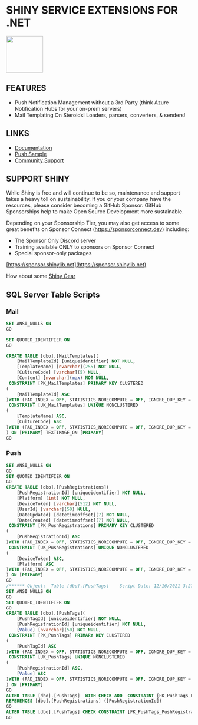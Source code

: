 ﻿# SHINY SERVICE EXTENSIONS FOR .NET
<img src="https://github.com/shinyorg/shiny/raw/master/art/logo.png" width="100" /> 


## FEATURES
* Push Notification Management without a 3rd Party (think Azure Notification Hubs for your on-prem servers)
* Mail Templating On Steroids!  Loaders, parsers, converters, & senders!

## LINKS
* [Documentation](https://shinylib.net/server)
* [Push Sample](https://github.com/shinyorg/pushtester)
* [Community Support](https://github.com/shinyorg/shiny/discussions)


## SUPPORT SHINY

While Shiny is free and will continue to be so, maintenance and support takes a heavy toll on sustainability. If you or your company have the resources, please consider becoming a GitHub Sponsor. GitHub Sponsorships help to make Open Source Development more sustainable.

Depending on your Sponsorship Tier, you may also get access to some great benefits on Sponsor Connect (https://sponsorconnect.dev) including:
- The Sponsor Only Discord server
- Training available ONLY to sponsors on Sponsor Connect
- Special sponsor-only packages

[https://sponsor.shinylib.net](https://sponsor.shinylib.net)

How about some [Shiny Gear](https://www.redbubble.com/shop/ap/45038461)

## SQL Server Table Scripts

### Mail

```sql
SET ANSI_NULLS ON
GO

SET QUOTED_IDENTIFIER ON
GO

CREATE TABLE [dbo].[MailTemplates](
	[MailTemplateId] [uniqueidentifier] NOT NULL,
	[TemplateName] [nvarchar](255) NOT NULL,
	[CultureCode] [varchar](5) NULL,
	[Content] [nvarchar](max) NOT NULL,
 CONSTRAINT [PK_MailTemplates] PRIMARY KEY CLUSTERED
(
	[MailTemplateId] ASC
)WITH (PAD_INDEX = OFF, STATISTICS_NORECOMPUTE = OFF, IGNORE_DUP_KEY = OFF, ALLOW_ROW_LOCKS = ON, ALLOW_PAGE_LOCKS = ON, OPTIMIZE_FOR_SEQUENTIAL_KEY = OFF) ON [PRIMARY],
 CONSTRAINT [UK_MailTemplates] UNIQUE NONCLUSTERED
(
	[TemplateName] ASC,
	[CultureCode] ASC
)WITH (PAD_INDEX = OFF, STATISTICS_NORECOMPUTE = OFF, IGNORE_DUP_KEY = OFF, ALLOW_ROW_LOCKS = ON, ALLOW_PAGE_LOCKS = ON, OPTIMIZE_FOR_SEQUENTIAL_KEY = OFF) ON [PRIMARY]
) ON [PRIMARY] TEXTIMAGE_ON [PRIMARY]
GO
```

### Push

```sql
SET ANSI_NULLS ON
GO
SET QUOTED_IDENTIFIER ON
GO
CREATE TABLE [dbo].[PushRegistrations](
	[PushRegistrationId] [uniqueidentifier] NOT NULL,
	[Platform] [int] NOT NULL,
	[DeviceToken] [varchar](512) NOT NULL,
	[UserId] [varchar](50) NULL,
	[DateUpdated] [datetimeoffset](7) NOT NULL,
	[DateCreated] [datetimeoffset](7) NOT NULL,
 CONSTRAINT [PK_PushRegistrations] PRIMARY KEY CLUSTERED
(
	[PushRegistrationId] ASC
)WITH (PAD_INDEX = OFF, STATISTICS_NORECOMPUTE = OFF, IGNORE_DUP_KEY = OFF, ALLOW_ROW_LOCKS = ON, ALLOW_PAGE_LOCKS = ON, OPTIMIZE_FOR_SEQUENTIAL_KEY = OFF) ON [PRIMARY],
 CONSTRAINT [UK_PushRegistrations] UNIQUE NONCLUSTERED
(
	[DeviceToken] ASC,
	[Platform] ASC
)WITH (PAD_INDEX = OFF, STATISTICS_NORECOMPUTE = OFF, IGNORE_DUP_KEY = OFF, ALLOW_ROW_LOCKS = ON, ALLOW_PAGE_LOCKS = ON, OPTIMIZE_FOR_SEQUENTIAL_KEY = OFF) ON [PRIMARY]
) ON [PRIMARY]
GO
/****** Object:  Table [dbo].[PushTags]    Script Date: 12/16/2021 3:27:13 PM ******/
SET ANSI_NULLS ON
GO
SET QUOTED_IDENTIFIER ON
GO
CREATE TABLE [dbo].[PushTags](
	[PushTagId] [uniqueidentifier] NOT NULL,
	[PushRegistrationId] [uniqueidentifier] NOT NULL,
	[Value] [nvarchar](50) NOT NULL,
 CONSTRAINT [PK_PushTags] PRIMARY KEY CLUSTERED
(
	[PushTagId] ASC
)WITH (PAD_INDEX = OFF, STATISTICS_NORECOMPUTE = OFF, IGNORE_DUP_KEY = OFF, ALLOW_ROW_LOCKS = ON, ALLOW_PAGE_LOCKS = ON, OPTIMIZE_FOR_SEQUENTIAL_KEY = OFF) ON [PRIMARY],
 CONSTRAINT [UK_PushTags] UNIQUE NONCLUSTERED
(
	[PushRegistrationId] ASC,
	[Value] ASC
)WITH (PAD_INDEX = OFF, STATISTICS_NORECOMPUTE = OFF, IGNORE_DUP_KEY = OFF, ALLOW_ROW_LOCKS = ON, ALLOW_PAGE_LOCKS = ON, OPTIMIZE_FOR_SEQUENTIAL_KEY = OFF) ON [PRIMARY]
) ON [PRIMARY]
GO
ALTER TABLE [dbo].[PushTags]  WITH CHECK ADD  CONSTRAINT [FK_PushTags_PushRegistrations] FOREIGN KEY([PushRegistrationId])
REFERENCES [dbo].[PushRegistrations] ([PushRegistrationId])
GO
ALTER TABLE [dbo].[PushTags] CHECK CONSTRAINT [FK_PushTags_PushRegistrations]
GO
```
